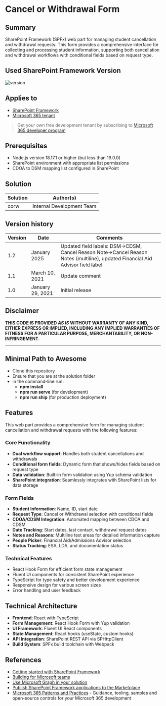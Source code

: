 # Cancel or Withdrawal Form

## Summary

SharePoint Framework (SPFx) web part for managing student cancellation and withdrawal requests. This form provides a comprehensive interface for collecting and processing student information, supporting both cancellation and withdrawal workflows with conditional fields based on request type.

## Used SharePoint Framework Version

![version](https://img.shields.io/badge/version-1.19.0-green.svg)

## Applies to

- [SharePoint Framework](https://aka.ms/spfx)
- [Microsoft 365 tenant](https://docs.microsoft.com/en-us/sharepoint/dev/spfx/set-up-your-developer-tenant)

> Get your own free development tenant by subscribing to [Microsoft 365 developer program](http://aka.ms/o365devprogram)

## Prerequisites

- Node.js version 18.17.1 or higher (but less than 19.0.0)
- SharePoint environment with appropriate list permissions
- CDOA to DSM mapping list configured in SharePoint

## Solution

| Solution    | Author(s)                                               |
| ----------- | ------------------------------------------------------- |
| corw | Internal Development Team |

## Version history

| Version | Date             | Comments        |
| ------- | ---------------- | --------------- |
| 1.2     | January 2025     | Updated field labels: DSM→CDSM, Cancel Reason Note→Cancel Reason Notes (multiline), updated Financial Aid Advisor field label |
| 1.1     | March 10, 2021   | Update comment  |
| 1.0     | January 29, 2021 | Initial release |

## Disclaimer

**THIS CODE IS PROVIDED _AS IS_ WITHOUT WARRANTY OF ANY KIND, EITHER EXPRESS OR IMPLIED, INCLUDING ANY IMPLIED WARRANTIES OF FITNESS FOR A PARTICULAR PURPOSE, MERCHANTABILITY, OR NON-INFRINGEMENT.**

---

## Minimal Path to Awesome

- Clone this repository
- Ensure that you are at the solution folder
- in the command-line run:
  - **npm install**
  - **npm run serve** (for development)
  - **npm run ship** (for production deployment)

## Features

This web part provides a comprehensive form for managing student cancellation and withdrawal requests with the following features:

### Core Functionality
- **Dual workflow support**: Handles both student cancellations and withdrawals
- **Conditional form fields**: Dynamic form that shows/hides fields based on request type
- **Data validation**: Built-in form validation using Yup schema validation
- **SharePoint integration**: Seamlessly integrates with SharePoint lists for data storage

### Form Fields
- **Student Information**: Name, ID, start date
- **Request Type**: Cancel or Withdrawal selection with conditional fields
- **CDOA/CDSM Integration**: Automated mapping between CDOA and CDSM
- **Date Tracking**: Start dates, last contact, withdrawal request dates
- **Notes and Reasons**: Multiline text areas for detailed information capture
- **People Picker**: Financial Aid/Admissions Advisor selection
- **Status Tracking**: ESA, LDA, and documentation status

### Technical Features
- React Hook Form for efficient form state management
- Fluent UI components for consistent SharePoint experience
- TypeScript for type safety and better development experience
- Responsive design for various screen sizes
- Error handling and user feedback

## Technical Architecture

- **Frontend**: React with TypeScript
- **Form Management**: React Hook Form with Yup validation
- **UI Framework**: Fluent UI React components
- **State Management**: React hooks (useState, custom hooks)
- **API Integration**: SharePoint REST API via SPHttpClient
- **Build System**: SPFx build toolchain with Webpack

## References

- [Getting started with SharePoint Framework](https://docs.microsoft.com/en-us/sharepoint/dev/spfx/set-up-your-developer-tenant)
- [Building for Microsoft teams](https://docs.microsoft.com/en-us/sharepoint/dev/spfx/build-for-teams-overview)
- [Use Microsoft Graph in your solution](https://docs.microsoft.com/en-us/sharepoint/dev/spfx/web-parts/get-started/using-microsoft-graph-apis)
- [Publish SharePoint Framework applications to the Marketplace](https://docs.microsoft.com/en-us/sharepoint/dev/spfx/publish-to-marketplace-overview)
- [Microsoft 365 Patterns and Practices](https://aka.ms/m365pnp) - Guidance, tooling, samples and open-source controls for your Microsoft 365 development
